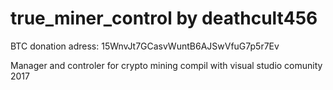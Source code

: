 # true_miner_control by deathcult456
BTC donation adress: 15WnvJt7GCasvWuntB6AJSwVfuG7p5r7Ev

Manager and controler for crypto mining
compil with visual studio comunity 2017
